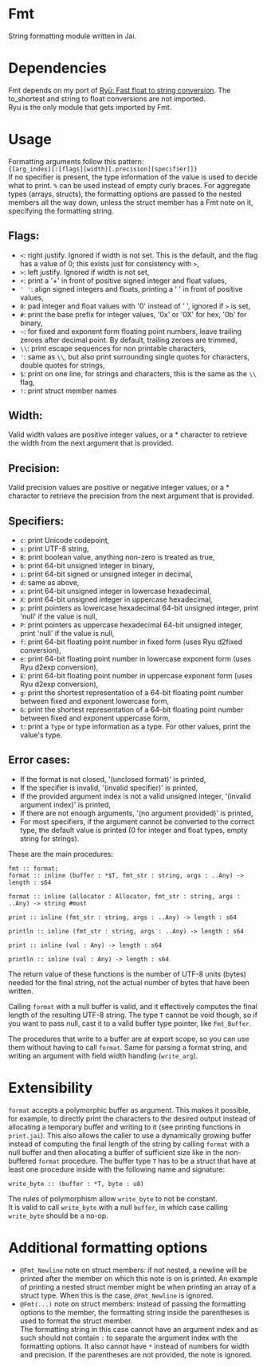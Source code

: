 # Fmt

String formatting module written in Jai.

# Dependencies
Fmt depends on my port of [Ryū: Fast float to string conversion](https://github.com/ostef/jai-ryu). The to_shortest and string to float conversions are not imported.  
Ryu is the only module that gets imported by Fmt.

# Usage
Formatting arguments follow this pattern:  
`{[arg_index][:[flags][width][.precision][specifier]]}`  
If no specifier is present, the type information of the value is used to decide what to print. `%` can be used instead of empty curly braces.
For aggregate types (arrays, structs), the formatting options are passed to the nested members all the way down, unless the struct member has a Fmt note on it, specifying the formatting string.  

## Flags:
* `<`: right justify. Ignored if width is not set. This is the default, and the flag has a value of 0; this exists just for consistency with `>`,
* `>`: left justify. Ignored if width is not set,
* `+`: print a '+' in front of positive signed integer and float values,
* `' '`: align signed integers and floats, printing a ' ' in front of positive values,
* `0`: pad integer and float values with '0' instead of ' ', ignored if `>` is set,
* `#`: print the base prefix for integer values, '0x' or '0X' for hex, '0b' for binary,
* `~`: for fixed and exponent form floating point numbers, leave trailing zeroes after decimal point. By default, trailing zeroes are trimmed,
* `\\`: print escape sequences for non printable characters,
* `'`: same as `\\`, but also print surrounding single quotes for characters, double quotes for strings,
* `$`: print on one line, for strings and characters, this is the same as the `\\` flag,
* `!`: print struct member names

## Width:
Valid width values are positive integer values, or a * character to retrieve the width from the next argument that is provided.

## Precision:
Valid precision values are positive or negative integer values, or a * character to retrieve the precision from the next argument that is provided.

## Specifiers:
* `c`: print Unicode codepoint,
* `s`: print UTF-8 string,
* `B`: print boolean value, anything non-zero is treated as true,
* `b`: print 64-bit unsigned integer in binary,
* `i`: print 64-bit signed or unsigned integer in decimal,
* `d`: same as above,
* `x`: print 64-bit unsigned integer in lowercase hexadecimal,
* `X`: print 64-bit unsigned integer in uppercase hexadecimal,
* `p`: print pointers as lowercase hexadecimal 64-bit unsigned integer, print 'null' if the value is null,
* `P`: print pointers as uppercase hexadecimal 64-bit unsigned integer, print 'null' if the value is null,
* `f`: print 64-bit floating point number in fixed form (uses Ryu d2fixed conversion),
* `e`: print 64-bit floating point number in lowercase exponent form (uses Ryu d2exp conversion),
* `E`: print 64-bit floating point number in uppercase exponent form (uses Ryu d2exp conversion),
* `g`: print the shortest representation of a 64-bit floating point number between fixed and exponent lowercase form,
* `G`: print the shortest representation of a 64-bit floating point number between fixed and exponent uppercase form,
* `t`: print a `Type` or type information as a type. For other values, print the value's type.

## Error cases:
* If the format is not closed, '(unclosed format)' is printed,
* If the specifier is invalid, '(invalid specifier)' is printed,
* If the provided argument index is not a valid unsigned integer, '(invalid argument index)' is printed,
* If there are not enough arguments, '(no argument provided)' is printed,
* For most specifiers, if the argument cannot be converted to the correct type, the default value is printed (0 for integer and float types, empty string for strings).

These are the main procedures:
```jai
fmt :: format;
format :: inline (buffer : *$T, fmt_str : string, args : ..Any) -> length : s64
```
```jai
format :: inline (allocator : Allocator, fmt_str : string, args : ..Any) -> string #must
```
```jai
print :: inline (fmt_str : string, args : ..Any) -> length : s64
```
```jai
println :: inline (fmt_str : string, args : ..Any) -> length : s64
```
```jai
print :: inline (val : Any) -> length : s64
```
```jai
println :: inline (val : Any) -> length : s64
```

The return value of these functions is the number of UTF-8 units (bytes) needed for the final string, not the actual number of bytes that have been written.

Calling `format` with a null buffer is valid, and it effectively computes the final length of the resulting UTF-8 string. The type `T` cannot be void though, so if you want to pass null, cast it to a valid buffer type pointer, like `Fmt_Buffer`.

The procedures that write to a buffer are at export scope, so you can use them without having to call `format`. Same for parsing a format string, and writing an argument with field width handling (`write_arg`).

# Extensibility
`format` accepts a polymorphic buffer as argument.
This makes it possible, for example, to directly print the characters to the desired output instead of allocating a temporary buffer and writing to it (see printing functions in `print.jai`).
This also allows the caller to use a dynamically growing buffer instead of computing the final length of the string by calling `format` with a null buffer and then allocating a buffer of sufficient size like in the non-buffered `format` procedure.
The buffer type `T` has to be a struct that have at least one procedure inside with the following name and signature:
```jai
write_byte :: (buffer : *T, byte : u8)
```
The rules of polymorphism allow `write_byte` to not be constant.  
It is valid to call `write_byte` with a null `buffer`, in which case calling `write_byte` should be a no-op.

# Additional formatting options
* `@Fmt_Newline` note on struct members: if not nested, a newline will be printed after the member on which this note is on is printed.
An example of printing a nested struct member might be when printing an array of a struct type. When this is the case, `@Fmt_Newline` is ignored.
* `@Fmt(...)` note on struct members: instead of passing the formatting options to the member, the formatting string inside the parentheses is used to format the struct member.  
The formatting string in this case cannot have an argument index and as such should not contain `:` to separate the argument index with the formatting options. It also cannot have `*` instead of numbers for width and precision. If the parentheses are not provided, the note is ignored.
